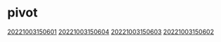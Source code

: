 # pivot
[20221003150601](/zet/20221003150601/README.md)
[20221003150604](/zet/20221003150604/README.md)
[20221003150603](/zet/20221003150603/README.md)
[20221003150602](/zet/20221003150602/README.md)

